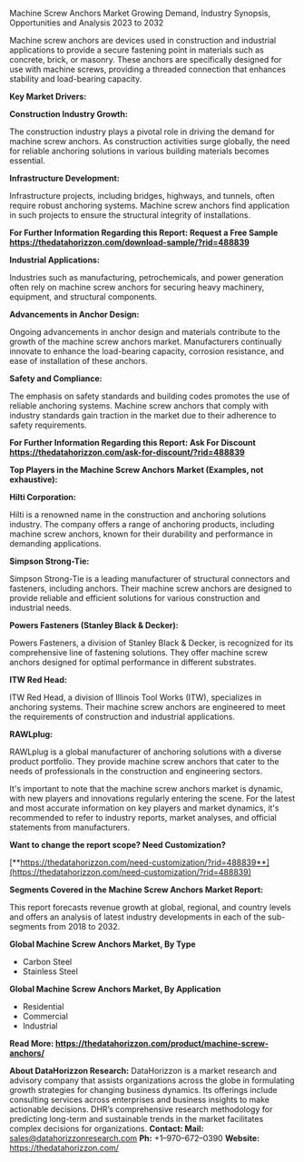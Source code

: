 ﻿Machine Screw Anchors Market Growing Demand, Industry Synopsis, Opportunities and Analysis 2023 to 2032

Machine screw anchors are devices used in construction and industrial applications to provide a secure fastening point in materials such as concrete, brick, or masonry. These anchors are specifically designed for use with machine screws, providing a threaded connection that enhances stability and load-bearing capacity.

**Key Market Drivers:**

**Construction Industry Growth:**

The construction industry plays a pivotal role in driving the demand for machine screw anchors. As construction activities surge globally, the need for reliable anchoring solutions in various building materials becomes essential.

**Infrastructure Development:**

Infrastructure projects, including bridges, highways, and tunnels, often require robust anchoring systems. Machine screw anchors find application in such projects to ensure the structural integrity of installations.

**For Further Information Regarding this Report: Request a Free Sample <https://thedatahorizzon.com/download-sample/?rid=488839>** 

**Industrial Applications:**

Industries such as manufacturing, petrochemicals, and power generation often rely on machine screw anchors for securing heavy machinery, equipment, and structural components.

**Advancements in Anchor Design:**

Ongoing advancements in anchor design and materials contribute to the growth of the machine screw anchors market. Manufacturers continually innovate to enhance the load-bearing capacity, corrosion resistance, and ease of installation of these anchors.

**Safety and Compliance:**

The emphasis on safety standards and building codes promotes the use of reliable anchoring systems. Machine screw anchors that comply with industry standards gain traction in the market due to their adherence to safety requirements.

**For Further Information Regarding this Report: Ask For Discount <https://thedatahorizzon.com/ask-for-discount/?rid=488839>** 

**Top Players in the Machine Screw Anchors Market (Examples, not exhaustive):**

**Hilti Corporation:**

Hilti is a renowned name in the construction and anchoring solutions industry. The company offers a range of anchoring products, including machine screw anchors, known for their durability and performance in demanding applications.

**Simpson Strong-Tie:**

Simpson Strong-Tie is a leading manufacturer of structural connectors and fasteners, including anchors. Their machine screw anchors are designed to provide reliable and efficient solutions for various construction and industrial needs.

**Powers Fasteners (Stanley Black & Decker):**

Powers Fasteners, a division of Stanley Black & Decker, is recognized for its comprehensive line of fastening solutions. They offer machine screw anchors designed for optimal performance in different substrates.

**ITW Red Head:**

ITW Red Head, a division of Illinois Tool Works (ITW), specializes in anchoring systems. Their machine screw anchors are engineered to meet the requirements of construction and industrial applications.

**RAWLplug:**

RAWLplug is a global manufacturer of anchoring solutions with a diverse product portfolio. They provide machine screw anchors that cater to the needs of professionals in the construction and engineering sectors.

It's important to note that the machine screw anchors market is dynamic, with new players and innovations regularly entering the scene. For the latest and most accurate information on key players and market dynamics, it's recommended to refer to industry reports, market analyses, and official statements from manufacturers.

**Want to change the report scope? Need Customization?**

[**https://thedatahorizzon.com/need-customization/?rid=488839**](https://thedatahorizzon.com/need-customization/?rid=488839) 

**Segments Covered in the Machine Screw Anchors Market Report:**

This report forecasts revenue growth at global, regional, and country levels and offers an analysis of latest industry developments in each of the sub-segments from 2018 to 2032.

**Global Machine Screw Anchors Market, By Type**

- Carbon Steel
- Stainless Steel

**Global Machine Screw Anchors Market, By Application**

- Residential
- Commercial
- Industrial

**Read More: <https://thedatahorizzon.com/product/machine-screw-anchors/>** 

**About DataHorizzon Research:**DataHorizzon is a market research and advisory company that assists organizations across the globe in formulating growth strategies for changing business dynamics. Its offerings include consulting services across enterprises and business insights to make actionable decisions. DHR’s comprehensive research methodology for predicting long-term and sustainable trends in the market facilitates complex decisions for organizations.**Contact:Mail:** sales@datahorizzonresearch.com**Ph:** +1–970–672–0390**Website:** https://thedatahorizzon.com/
